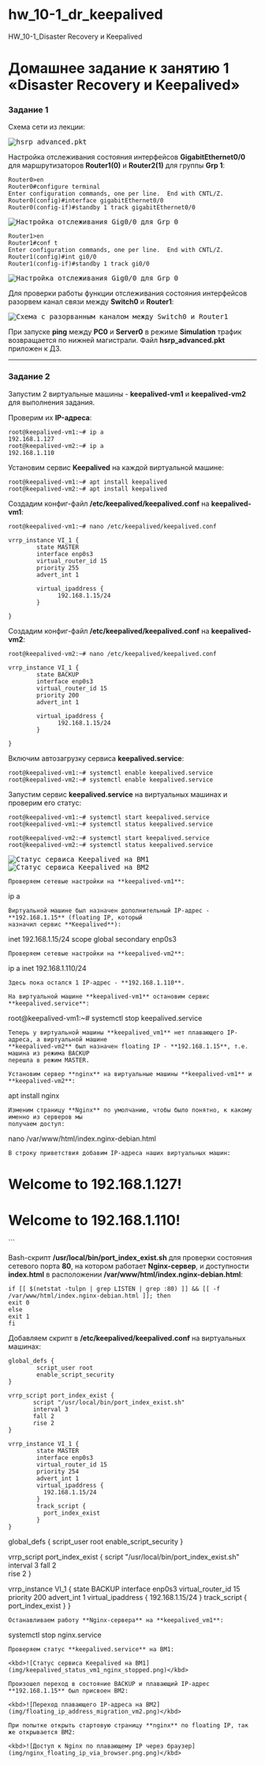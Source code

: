 # hw_10-1_dr_keepalived
HW_10-1_Disaster Recovery и Keepalived

# Домашнее задание к занятию 1 «Disaster Recovery и Keepalived»

### Задание 1

Схема сети из лекции:

<kbd>![hsrp_advanced.pkt](img/hsrp_advanced.pkt.png)</kbd>

Настройка отслеживания состояния интерфейсов **GigabitEthernet0/0** для маршрутизаторов 
**Router1(0)** и **Router2(1)** для группы **Grp 1**:

```
Router0>en
Router0#configure terminal
Enter configuration commands, one per line.  End with CNTL/Z.
Router0(config)#interface gigabitEthernet0/0
Router0(config-if)#standby 1 track gigabitEthernet0/0
```
<kbd>![Настройка отслеживания Gig0/0 для Grp 0](img/tracking_router1.png)</kbd>

```
Router1>en
Router1#conf t
Enter configuration commands, one per line.  End with CNTL/Z.
Router1(config)#int gi0/0
Router1(config-if)#standby 1 track gi0/0
```
<kbd>![Настройка отслеживания Gig0/0 для Grp 0](img/tracking_router2.png)</kbd>

Для проверки работы функции отслеживания состояния интерфейсов разорвем канал связи между
**Switch0** и **Router1**:

<kbd>![Схема с разорванным каналом между Switch0 и Router1](img/link_terminated.png)</kbd>

При запуске **ping** между **PC0** и **Server0** в режиме **Simulation** трафик возвращается 
по нижней магистрали. Файл **hsrp_advanced.pkt** приложен к ДЗ.

---

### Задание 2

Запустим 2 виртуальные машины - **keepalived-vm1** и **keepalived-vm2** для выполнения задания.

Проверим их **IP-адреса**:
```
root@keepalived-vm1:~# ip a
192.168.1.127
root@keepalived-vm2:~# ip a
192.168.1.110
```
Установим сервис **Keepalived** на каждой виртуальной машине:
```
root@keepalived-vm1:~# apt install keepalived
root@keepalived-vm2:~# apt install keepalived
```
Создадим конфиг-файл **/etc/keepalived/keepalived.conf** на **keepalived-vm1**:
```
root@keepalived-vm1:~# nano /etc/keepalived/keepalived.conf
```
```
vrrp_instance VI_1 {
        state MASTER
        interface enp0s3
        virtual_router_id 15
        priority 255
        advert_int 1

        virtual_ipaddress {
              192.168.1.15/24
        }

}
```
Создадим конфиг-файл **/etc/keepalived/keepalived.conf** на **keepalived-vm2**:
```
root@keepalived-vm2:~# nano /etc/keepalived/keepalived.conf
```
```
vrrp_instance VI_1 {
        state BACKUP
        interface enp0s3
        virtual_router_id 15
        priority 200
        advert_int 1

        virtual_ipaddress {
              192.168.1.15/24
        }

}
```
Включим автозагрузку сервиса **keepalived.service**:
```
root@keepalived-vm1:~# systemctl enable keepalived.service
root@keepalived-vm2:~# systemctl enable keepalived.service
```
Запустим сервис **keepalived.service** на виртуальных машинах и проверим его статус:
```
root@keepalived-vm1:~# systemctl start keepalived.service
root@keepalived-vm1:~# systemctl status keepalived.service

root@keepalived-vm2:~# systemctl start keepalived.service
root@keepalived-vm2:~# systemctl status keepalived.service

```
<kbd>![Статус сервиса Keepalived на ВМ1](img/keepalived_status_vm1.png)</kbd>
<kbd>![Статус сервиса Keepalived на ВМ2](img/keepalived_status_vm2.png)</kbd>
```
Проверяем сетевые настройки на **keepalived-vm1**:
```
ip a
```
Виртуальной машине был назначен дополнительный IP-адрес - **192.168.1.15** (floating IP, который
назначил сервис **Keepalived**):
```
inet 192.168.1.15/24 scope global secondary enp0s3
```
Проверяем сетевые настройки на **keepalived-vm2**:
```
ip a
inet 192.168.1.110/24
```
Здесь пока остался 1 IP-адрес - **192.168.1.110**.

На виртуальной машине **keepalived-vm1** остановим сервис **keepalived.service**:
```
root@keepalived-vm1:~# systemctl stop keepalived.service
```
Теперь у виртуальной машины **keepalived_vm1** нет плавающего IP-адреса, а виртуальной машине
**keepalived-vm2** был назначен floating IP - **192.168.1.15**, т.е. машина из режима BACKUP
перешла в режим MASTER.

Установим сервер **nginx** на виртуальные машины **keepalived-vm1** и **keepalived-vm2**:
```
apt install nginx
```
Изменим страницу **Nginx** по умолчанию, чтобы было понятно, к какому именно из серверов мы
получаем доступ:
```
nano /var/www/html/index.nginx-debian.html
```
В строку приветствия добавим IP-адреса наших виртуальных машин:
```
<h1>Welcome to 192.168.1.127!</h1>
<h1>Welcome to 192.168.1.110!</h1>
```

Bash-скрипт **/usr/local/bin/port_index_exist.sh** для проверки состояния сетевого порта **80**, на котором 
работает **Nginx-сервер**, и доступности **index.html** в расположении **/var/www/html/index.nginx-debian.html**:
```
if [[ $(netstat -tulpn | grep LISTEN | grep :80) ]] && [[ -f /var/www/html/index.nginx-debian.html ]]; then
exit 0
else
exit 1
fi
```

Добавляем скрипт в **/etc/keepalived/keepalived.conf** на виртуальных машинах:
```
global_defs {
        script_user root
        enable_script_security
}

vrrp_script port_index_exist {
       script "/usr/local/bin/port_index_exist.sh"
       interval 3
       fall 2   
       rise 2
}

vrrp_instance VI_1 {
        state MASTER
        interface enp0s3
        virtual_router_id 15
        priority 254
        advert_int 1
        virtual_ipaddress {
          192.168.1.15/24
        }
        track_script {
          port_index_exist
        }
}
```
global_defs {
        script_user root
        enable_script_security
}

vrrp_script port_index_exist {
       script "/usr/local/bin/port_index_exist.sh"
       interval 3
       fall 2   
       rise 2
}

vrrp_instance VI_1 {
        state BACKUP
        interface enp0s3
        virtual_router_id 15
        priority 200
        advert_int 1
        virtual_ipaddress {
          192.168.1.15/24
        }
        track_script {
          port_index_exist
        }
}
```
Останавливаем работу **Nginx-сервера** на **keepalived_vm1**:
```
systemctl stop nginx.service
```
Проверяем статус **keepalived.service** на ВМ1:

<kbd>![Статус сервиса Keepalived на ВМ1](img/keepalived_status_vm1_nginx_stopped.png)</kbd>

Произошел переход в состояние BACKUP и плавающий IP-адрес **192.168.1.15** был присвоен ВМ2:

<kbd>![Переход плавающего IP-адреса на ВМ2](img/floating_ip_address_migration_vm2.png)</kbd>

При попытке открыть стартовую страницу **nginx** по floating IP, так же открывается ВМ2:

<kbd>![Доступ к Nginx по плавающему IP через браузер](img/nginx_floating_ip_via_browser.png.png)</kbd>
